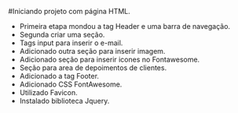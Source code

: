 #Iniciando projeto com página HTML.

- Primeira etapa mondou a tag Header e uma barra de navegação.
- Segunda criar uma seção.
- Tags input para inserir o e-mail.
- Adicionado outra seção para inserir imagem.
- Adicionado seção para inserir icones no Fontawesome.
- Seção para area de depoimentos de clientes.
- Adicionado a tag Footer.
- Adicionado CSS FontAwesome.
- Utilizado Favicon.
- Instalado biblioteca Jquery.
